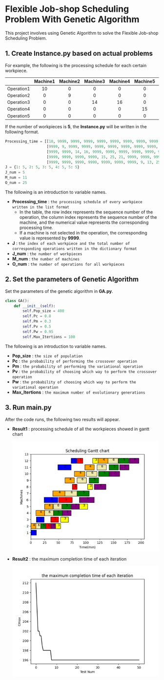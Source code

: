 # Flexible Job-shop Scheduling Problem With Genetic Algorithm

This project involves using Genetic Algorithm to solve the Flexible Job-shop Scheduling Problem.

## 1. Create Instance.py based on actual problems

For example, the following is the processing schedule for each certain workpiece.


|            | Machine1 | Machine2 | Machine3 | Machine4 | Machine5 | Machine6 | Machine7 | Machine8 | Machine9 | Machine10 | Machine11 |
| :--------: | :------: | :------: | :------: | :------: | :------: | :------: | :------: | :------: | :------: | :-------: | :-------: |
| Operation1 |    10    |    0    |    0    |    0    |    0    |    0    |    0    |    0    |    0    |     0     |     0     |
| Operation2 |    0    |    9    |    0    |    0    |    0    |    0    |    0    |    0    |    0    |     0     |     0     |
| Operation3 |    0    |    0    |    14    |    16    |    0    |    0    |    0    |    0    |    0    |     0     |     0     |
| Operation4 |    0    |    0    |    0    |    0    |    15    |    25    |    21    |    0    |    0    |     0     |     0     |
| Operation5 |    0    |    0    |    0    |    0    |    0    |    0    |    0    |    9    |    13    |    25    |    14    |

If the number of workpieces is **5**, the **Instance.py** will be written in the following format.

```python
Processing_time = [[10, 9999, 9999, 9999, 9999, 9999, 9999, 9999, 9999, 9999, 9999],
                   [9999, 9, 9999, 9999, 9999, 9999, 9999, 9999, 9999, 9999, 9999],
                   [9999, 9999, 14, 16, 9999, 9999, 9999, 9999, 9999, 9999, 9999],
                   [9999, 9999, 9999, 9999, 15, 25, 21, 9999, 9999, 9999, 9999],
                   [9999, 9999, 9999, 9999, 9999, 9999, 9999, 9, 13, 25, 24]]
J = {1: 5, 2: 5, 3: 5, 4: 5, 5: 5}
J_num = 5
M_num = 11
O_num = 25
```

The following is an introduction to variable names.

* **Processing_time** : `the processing schedule of every workpiece written in the list format`
  * In the table, the row index represents the sequence number of the operation, the column index represents the sequence number of the machine, and the numerical value represents the corresponding processing time.
  * If a machine is not selected in the operation, the corresponding value is represented by **9999**.
* **J** : `the index of each workpiece and the total number of corresponding operations written in the dictionary format`
* **J_num** : `the number of workpieces`
* **M_num** : `the number of machines`
* **O_num** : `the number of operations for all workpieces`

## 2. Set the parameters of Genetic Algorithm

Set the parameters of the genetic algorithm in **GA.py**.

```python
class GA():
    def __init__(self):
        self.Pop_size = 400
        self.Pc = 0.8
        self.Pm = 0.3
        self.Pv = 0.5
        self.Pw = 0.95
        self.Max_Itertions = 100
```

The following is an introduction to variable names.

* **Pop_size** : `the size of population`
* **Pc** : `the probability of performing the crossover operation`
* **Pm** : `the probability of performing the variational operation`
* **Pv** : `the probability of choosing which way to perform the crossover operation`
* **Pw** : `the probability of choosing which way to perform the variational operation`
* **Max_Itertions** : `the maximum number of evolutionary generations`

## 3. Run main.py

After the code runs, the following two results will appear.

* **Result1** : processing schedule of all the workpieces showed in gantt chart

  ![](assets/img1.png)

* **Result2** : the maximum completion time of each iteration

  ![](assets/img2.png)
